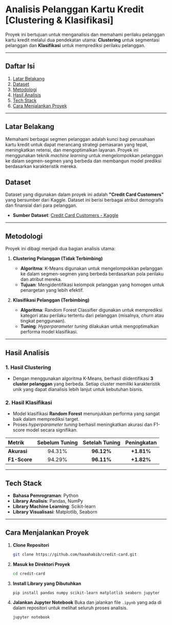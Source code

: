 # Analisis Pelanggan Kartu Kredit [Clustering & Klasifikasi]

Proyek ini bertujuan untuk menganalisis dan memahami perilaku pelanggan kartu kredit melalui dua pendekatan utama: **Clustering** untuk segmentasi pelanggan dan **Klasifikasi** untuk memprediksi perilaku pelanggan.

---

## Daftar Isi

1.  [Latar Belakang](#latar-belakang)
2.  [Dataset](#dataset)
3.  [Metodologi](#metodologi)
4.  [Hasil Analisis](#hasil-analisis)
5.  [Tech Stack](#tech-stack)
6.  [Cara Menjalankan Proyek](#cara-menjalankan-proyek)

---

## Latar Belakang

Memahami berbagai segmen pelanggan adalah kunci bagi perusahaan kartu kredit untuk dapat merancang strategi pemasaran yang tepat, meningkatkan retensi, dan mengoptimalkan layanan. Proyek ini menggunakan teknik *machine learning* untuk mengelompokkan pelanggan ke dalam segmen-segmen yang berbeda dan membangun model prediksi berdasarkan karakteristik mereka.

## Dataset

Dataset yang digunakan dalam proyek ini adalah **"Credit Card Customers"** yang bersumber dari Kaggle. Dataset ini berisi berbagai atribut demografis dan finansial dari para pelanggan.

-   **Sumber Dataset**: [Credit Card Customers - Kaggle](https://www.kaggle.com/datasets/sakshigoyal7/credit-card-customers)

---

## Metodologi

Proyek ini dibagi menjadi dua bagian analisis utama:

1.  **Clustering Pelanggan (Tidak Terbimbing)**
    -   **Algoritma**: K-Means digunakan untuk mengelompokkan pelanggan ke dalam segmen-segmen yang berbeda berdasarkan pola perilaku dan atribut mereka.
    -   **Tujuan**: Mengidentifikasi kelompok pelanggan yang homogen untuk penargetan yang lebih efektif.

2.  **Klasifikasi Pelanggan (Terbimbing)**
    -   **Algoritma**: Random Forest Classifier digunakan untuk memprediksi kategori atau perilaku tertentu dari pelanggan (misalnya, *churn* atau tingkat penggunaan).
    -   **Tuning**: *Hyperparameter tuning* dilakukan untuk mengoptimalkan performa model klasifikasi.

---

## Hasil Analisis

### **1. Hasil Clustering**

-   Dengan menggunakan algoritma K-Means, berhasil diidentifikasi **3 cluster pelanggan** yang berbeda. Setiap cluster memiliki karakteristik unik yang dapat dianalisis lebih lanjut untuk kebutuhan bisnis.

### **2. Hasil Klasifikasi**

-   Model klasifikasi **Random Forest** menunjukkan performa yang sangat baik dalam memprediksi target.
-   Proses *hyperparameter tuning* berhasil meningkatkan akurasi dan F1-score model secara signifikan.

| Metrik | Sebelum Tuning | Setelah Tuning | Peningkatan |
| :--- | :---: | :---: | :---: |
| **Akurasi** | 94.31% | **96.12%** | **+1.81%** |
| **F1-Score** | 94.29% | **96.11%** | **+1.82%** |

---

## Tech Stack

-   **Bahasa Pemrograman**: Python
-   **Library Analisis**: Pandas, NumPy
-   **Library Machine Learning**: Scikit-learn
-   **Library Visualisasi**: Matplotlib, Seaborn

---

## Cara Menjalankan Proyek

1.  **Clone Repositori**
    ```bash
    git clone https://github.com/haaahabib/credit-card.git
    ```
2.  **Masuk ke Direktori Proyek**
    ```bash
    cd credit-card
    ```
3.  **Install Library yang Dibutuhkan**
    ```bash
    pip install pandas numpy scikit-learn matplotlib seaborn jupyter
    ```
4.  **Jalankan Jupyter Notebook**
    Buka dan jalankan file `.ipynb` yang ada di dalam repositori untuk melihat seluruh proses analisis.
    ```bash
    jupyter notebook
    ```
